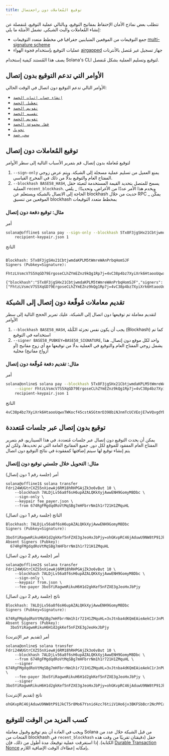 ```yaml
---
title: توقيع المُعاملات دون راجعتصال
---
```


تتطلب بعض نماذج الأمان الإحتفاظ بمفاتيح التوقيع، وبالتالي عملية التوقيع، مُنفصلة عن إنشاء المُعاملات والبث الشبكي. تشمل الأمثلة ما يلي:

- جمع التوقيعات من الموقعين المتباينين جغرافيا في مخطط متعدد التوقيعات [multi-signature scheme](cli/usage.md#multiple-witnesses)
- عمليات التوقيع بإستخدام فجوة الهواء [airgapped](<https://en.wikipedia.org/wiki/Air_gap_(networking)>) جهاز تسجيل غير مُتصل بالأنترنات

يصف هذا المُستند كيفية إستخدام Solana's CLI لتوقيع وتسليم العملية بشكل مُنفصل.

## الأوامر التي تدعم التوقيع بدون إتصال

الأوامر التالي تدعم التوقيع دون اتصال في الوقت الحالي:

- [`إنشاء حساب إثبات الحصة`](cli/usage.md#solana-create-stake-account)
- [`تعطيل الحصة`](cli/usage.md#solana-deactivate-stake)
- [`تفويض الحصة`](cli/usage.md#solana-delegate-stake)
- [`تقسيم الحصة`](cli/usage.md#solana-split-stake)
- [`تفويض الحصة`](cli/usage.md#solana-stake-authorize)
- [`قفل مجموعة الحصة`](cli/usage.md#solana-stake-set-lockup)
- [`تحويل`](cli/usage.md#solana-transfer)
- [`سحب حصة`](cli/usage.md#solana-withdraw-stake)

## توقيع المُعاملات دون إتصال

لتوقيع مُعاملة بدون إتصال، قم بتمرير الأسباب التالية إلى سطر الأوامر

1. `--sign-only` يمنع العميل من تسليم عملية مسجلة إلى الشبكة. ويتم عرض زوجي المفتاح العام والتوقيع بدلًا من ذلك في المخرج القياسي.
2. `--blockhash BASE58_HASH`, يسمح للمتصل بتحديد القيمة المستخدمة لتعبئة حقل العملية `recent_blockhash`. ويخدم هذا الأمر عددًا من الأغراض، وتحديدًا: _ يلغي الحاجة إلى الاتصال بالشبكة ويستعلم عن blockhash حديث من خلال RPC _ يمكّن الموقعين من تنسيق blockhash بمخطط متعدد التوقيعات

### مثال: توقيع دفعة دون إتصال

أمر

```bash
solana@offline$ solana pay --sign-only --blockhash 5Tx8F3jgSHx21CbtjwmdaKPLM5tWmreWAnPrbqHomSJF \
    recipient-keypair.json 1
```

الناتج

```text

Blockhash: 5Tx8F3jgSHx21CbtjwmdaKPLM5tWmreWAnPrbqHomSJF
Signers (Pubkey=Signature):
  FhtzLVsmcV7S5XqGD79ErgoseCLhZYmEZnz9kQg1Rp7j=4vC38p4bz7XyiXrk6HtaooUqwxTWKocf45cstASGtmrD398biNJnmTcUCVEojE7wVQvgdYbjHJqRFZPpzfCQpmUN

{"blockhash":"5Tx8F3jgSHx21CbtjwmdaKPLM5tWmreWAnPrbqHomSJF","signers":["FhtzLVsmcV7S5XqGD79ErgoseCLhZYmEZnz9kQg1Rp7j=4vC38p4bz7XyiXrk6HtaooUqwxTWKocf45cstASGtmrD398biNJnmTcUCVEojE7wVQvgdYbjHJqRFZPpzfCQpmUN"]}'
```

## تقديم معاملات مُوقّعة دون إتصال إلى الشبكة

لتقديم معاملة تم توقيعها دون اتصال إلى الشبكة، عليك تمرير الحجج التالية إلى سطر الأوامر

1. `--blockhash BASE58_HASH`, يجب أن يكون نفس تجزئة الكُتلة (Blockhash) كما تم استخدامه في التوقيع
2. `--signer BASE58_PUBKEY=BASE58_SIGNATURE`, واحد لكل موقع دون إتصال. هذا يشمل زوجي المفتاح العام والتوقيع في العملية بدلًا من توقيعها مع أي زوج مفاتيح (أو أزواج مفاتيح) محلية

### مثال: تقديم دفعة مُوقّعة دون إتصال

أمر

```bash
solana@online$ solana pay --blockhash 5Tx8F3jgSHx21CbtjwmdaKPLM5tWmreWAnPrbqHomSJF \
    --signer FhtzLVsmcV7S5XqGD79ErgoseCLhZYmEZnz9kQg1Rp7j=4vC38p4bz7XyiXrk6HtaooUqwxTWKocf45cstASGtmrD398biNJnmTcUCVEojE7wVQvgdYbjHJqRFZPpzfCQpmUN
    recipient-keypair.json 1
```

الناتج

```text
4vC38p4bz7XyiXrk6HtaooUqwxTWKocf45cstASGtmrD398biNJnmTcUCVEojE7wVQvgdYbjHJqRFZPpzfCQpmUN
```

## توقيع بدون إتصال عبر جلسات مُتعددة

يمكن أن يحدث التوقيع دون إتصال عبر جلسات مُتعددة. في هذا السيناريو، قم بتمرير المفتاح العام المفقود للموقع لكل دور. جميع المفاتيح العامة التي تم تحديدها، ولكن لم يتم إنشاء توقيع لها سيتم إضافتها كمفقودة في نتائج التوقيع دون اتصال

### مثال: التحويل خلال جلستي توقيع دون إإتصال

أمر (جلسة رقم 1 دون إتصال)

```text
solana@offline1$ solana transfer Fdri24WUGtrCXZ55nXiewAj6RM18hRHPGAjZk3o6vBut 10 \
    --blockhash 7ALDjLv56a8f6sH6upAZALQKkXyjAwwENH9GomyM8Dbc \
    --sign-only \
    --keypair fee_payer.json \
    --from 674RgFMgdqdRoVtMqSBg7mHFbrrNm1h1r721H1ZMquHL
```

الناتج (جلسة رقم 1 دون اتصال)

```text
Blockhash: 7ALDjLv56a8f6sH6upAZALQKkXyjAwwENH9GomyM8Dbc
Signers (Pubkey=Signature):
  3bo5YiRagwmRikuH6H1d2gkKef5nFZXE3gJeoHxJbPjy=ohGKvpRC46jAduwU9NW8tP91JkCT5r8Mo67Ysnid4zc76tiiV1Ho6jv3BKFSbBcr2NcPPCarmfTLSkTHsJCtdYi
Absent Signers (Pubkey):
  674RgFMgdqdRoVtMqSBg7mHFbrrNm1h1r721H1ZMquHL
```

أمر (جلسة رقم 2 دون اتصال)

```text
solana@offline2$ solana transfer Fdri24WUGtrCXZ55nXiewAj6RM18hRHPGAjZk3o6vBut 10 \
    --blockhash 7ALDjLv56a8f6sH6upAZALQKkXyjAwwENH9GomyM8Dbc \
    --sign-only \
    --keypair from.json \
    --fee-payer 3bo5YiRagwmRikuH6H1d2gkKef5nFZXE3gJeoHxJbPjy
```

ناتج (جلسة رقم 2 دون اتصال)

```text
Blockhash: 7ALDjLv56a8f6sH6upAZALQKkXyjAwwENH9GomyM8Dbc
Signers (Pubkey=Signature):
  674RgFMgdqdRoVtMqSBg7mHFbrrNm1h1r721H1ZMquHL=3vJtnba4dKQmEAieAekC1rJnPUndBcpvqRPRMoPWqhLEMCty2SdUxt2yvC1wQW6wVUa5putZMt6kdwCaTv8gk7sQ
Absent Signers (Pubkey):
  3bo5YiRagwmRikuH6H1d2gkKef5nFZXE3gJeoHxJbPjy
```

أمر (تقديم عبر الإنترنت)

```text
solana@online$ solana transfer Fdri24WUGtrCXZ55nXiewAj6RM18hRHPGAjZk3o6vBut 10 \
    --blockhash 7ALDjLv56a8f6sH6upAZALQKkXyjAwwENH9GomyM8Dbc \
    --from 674RgFMgdqdRoVtMqSBg7mHFbrrNm1h1r721H1ZMquHL \
    --signer 674RgFMgdqdRoVtMqSBg7mHFbrrNm1h1r721H1ZMquHL=3vJtnba4dKQmEAieAekC1rJnPUndBcpvqRPRMoPWqhLEMCty2SdUxt2yvC1wQW6wVUa5putZMt6kdwCaTv8gk7sQ \
    --fee-payer 3bo5YiRagwmRikuH6H1d2gkKef5nFZXE3gJeoHxJbPjy \
    --signer 3bo5YiRagwmRikuH6H1d2gkKef5nFZXE3gJeoHxJbPjy=ohGKvpRC46jAduwU9NW8tP91JkCT5r8Mo67Ysnid4zc76tiiV1Ho6jv3BKFSbBcr2NcPPCarmfTLSkTHsJCtdYi
```

ناتج (تقديم الإنترنت)

```text
ohGKvpRC46jAduwU9NW8tP91JkCT5r8Mo67Ysnid4zc76tiiV1Ho6jv3BKFSbBcr2NcPPCarmfTLSkTHsJCtdYi
```

## كسب المزيد من الوقت للتوقيع

ويجب في العادة أن يتم توقيع وقبول معاملة Solana من قبل الشبكة خلال عدد من الفتحات من blockhash في `recent_blockhash` حقل (دقيقتان تقريبًا من وقت هذه الكتابة). إذا استغرقت عملية توقيعك مدة أطول من ذلك، فإن [Durable Transaction Nonce](offline-signing/durable-nonce.md) بإمكانه إعطاءك الوقت الإضافية اللازم.

